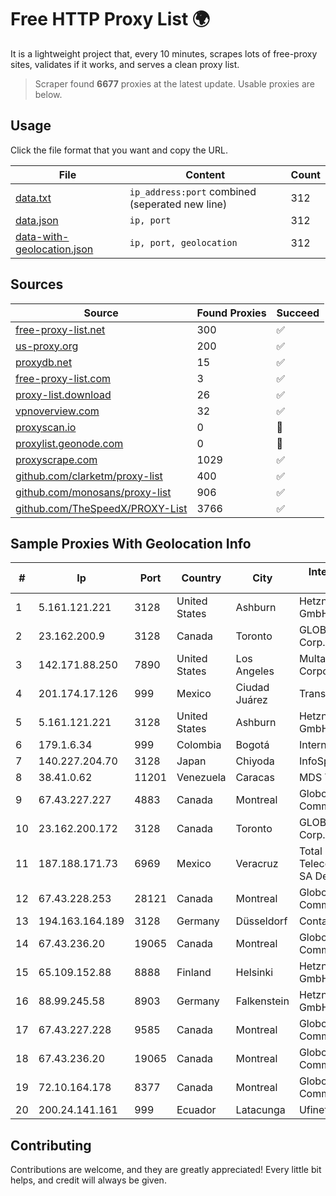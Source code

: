 
# Free HTTP Proxy List 🌍

It is a lightweight project that, every 10 minutes, scrapes lots of free-proxy sites, validates if it works, and serves a clean proxy list.


> Scraper found **6677** proxies at the latest update. Usable proxies are below.

## Usage

Click the file format that you want and copy the URL.


|File|Content|Count|
|----|-------|-----|
|[data.txt](https://raw.githubusercontent.com/themiralay/Proxy-List-World/master/data.txt)|`ip_address:port` combined (seperated new line)|312|
|[data.json](https://raw.githubusercontent.com/themiralay/Proxy-List-World/master/data.json)|`ip, port`|312|
|[data-with-geolocation.json](https://raw.githubusercontent.com/themiralay/Proxy-List-World/master/data-with-geolocation.json)|`ip, port, geolocation`|312|

## Sources

|Source|Found Proxies|Succeed|
|------|-------------|-------|
|[free-proxy-list.net](https://free-proxy-list.net)|300|✅|
|[us-proxy.org](https://www.us-proxy.org)|200|✅|
|[proxydb.net](http://proxydb.net)|15|✅|
|[free-proxy-list.com](https://free-proxy-list.com/?page=&port=&type%5B%5D=http&type%5B%5D=https&up_time=0&search=Search)|3|✅|
|[proxy-list.download](https://www.proxy-list.download/HTTP)|26|✅|
|[vpnoverview.com](https://vpnoverview.com/privacy/anonymous-browsing/free-proxy-servers)|32|✅|
|[proxyscan.io](https://www.proxyscan.io)|0|🚫|
|[proxylist.geonode.com](https://proxylist.geonode.com/api/proxy-list?limit=300&page=1&sort_by=lastChecked&sort_type=desc&protocols=http,https)|0|🚫|
|[proxyscrape.com](https://api.proxyscrape.com/v2/?request=displayproxies&protocol=http&timeout=10000&country=all&ssl=all&anonymity=all)|1029|✅|
|[github.com/clarketm/proxy-list](https://raw.githubusercontent.com/clarketm/proxy-list/master/proxy-list-raw.txt)|400|✅|
|[github.com/monosans/proxy-list](https://raw.githubusercontent.com/monosans/proxy-list/main/proxies/http.txt)|906|✅|
|[github.com/TheSpeedX/PROXY-List](https://raw.githubusercontent.com/TheSpeedX/PROXY-List/master/http.txt)|3766|✅|


## Sample Proxies With Geolocation Info

|#|Ip|Port|Country|City|Internet Service Provider|
|-|--|----|-------|----|-------------------------|
|1|5.161.121.221|3128|United States|Ashburn|Hetzner Online GmbH|
|2|23.162.200.9|3128|Canada|Toronto|GLOBALTELEHOST Corp.|
|3|142.171.88.250|7890|United States|Los Angeles|Multacom Corporation|
|4|201.174.17.126|999|Mexico|Ciudad Juárez|Transtelco Inc|
|5|5.161.121.221|3128|United States|Ashburn|Hetzner Online GmbH|
|6|179.1.6.34|999|Colombia|Bogotá|Internexa S.a. E.S.P|
|7|140.227.204.70|3128|Japan|Chiyoda|InfoSphere|
|8|38.41.0.62|11201|Venezuela|Caracas|MDS TELECOM C.A.|
|9|67.43.227.227|4883|Canada|Montreal|GloboTech Communications|
|10|23.162.200.172|3128|Canada|Toronto|GLOBALTELEHOST Corp.|
|11|187.188.171.73|6969|Mexico|Veracruz|Total Play Telecomunicaciones SA De CV|
|12|67.43.228.253|28121|Canada|Montreal|GloboTech Communications|
|13|194.163.164.189|3128|Germany|Düsseldorf|Contabo GmbH|
|14|67.43.236.20|19065|Canada|Montreal|GloboTech Communications|
|15|65.109.152.88|8888|Finland|Helsinki|Hetzner Online GmbH|
|16|88.99.245.58|8903|Germany|Falkenstein|Hetzner Online GmbH|
|17|67.43.227.228|9585|Canada|Montreal|GloboTech Communications|
|18|67.43.236.20|19065|Canada|Montreal|GloboTech Communications|
|19|72.10.164.178|8377|Canada|Montreal|GloboTech Communications|
|20|200.24.141.161|999|Ecuador|Latacunga|Ufinet Panama S.A.|



## Contributing

Contributions are welcome, and they are greatly appreciated! Every
little bit helps, and credit will always be given.

